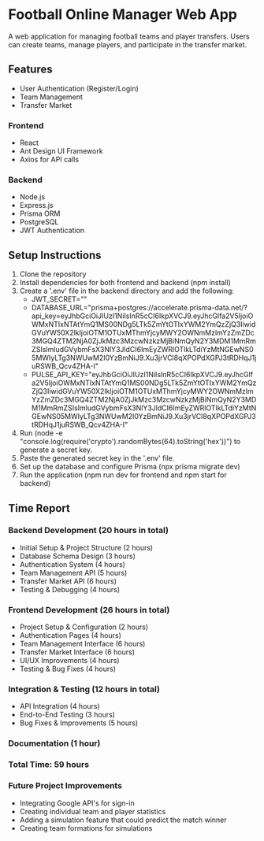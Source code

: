 # Football Online Manager Web App

A web application for managing football teams and player transfers. Users can create teams, manage players, and participate in the transfer market.

## Features

- User Authentication (Register/Login)
- Team Management
- Transfer Market

### Frontend

- React
- Ant Design UI Framework
- Axios for API calls

### Backend

- Node.js
- Express.js
- Prisma ORM
- PostgreSQL
- JWT Authentication

## Setup Instructions

1. Clone the repository
2. Install dependencies for both frontend and backend (npm install)
3. Create a '.env' file in the backend directory and add the following:
   - JWT_SECRET="<generated secret key>"
   - DATABASE_URL="prisma+postgres://accelerate.prisma-data.net/?api_key=eyJhbGciOiJIUzI1NiIsInR5cCI6IkpXVCJ9.eyJhcGlfa2V5IjoiOWMxNTIxNTAtYmQ1MS00NDg5LTk5ZmYtOTIxYWM2YmQzZjQ3IiwidGVuYW50X2lkIjoiOTM1OTUxMThmYjcyMWY2OWNmMzlmYzZmZDc3MGQ4ZTM2NjA0ZjJkMzc3MzcwNzkzMjBiNmQyN2Y3MDM1MmRmZSIsImludGVybmFsX3NlY3JldCI6ImEyZWRlOTlkLTdiYzMtNGEwNS05MWIyLTg3NWUwM2I0YzBmNiJ9.Xu3jrVCl8qXPOPdXGPJ3tRDHqJ1juRSWB_Qcv4ZHA-I"
   - PULSE_API_KEY="eyJhbGciOiJIUzI1NiIsInR5cCI6IkpXVCJ9.eyJhcGlfa2V5IjoiOWMxNTIxNTAtYmQ1MS00NDg5LTk5ZmYtOTIxYWM2YmQzZjQ3IiwidGVuYW50X2lkIjoiOTM1OTUxMThmYjcyMWY2OWNmMzlmYzZmZDc3MGQ4ZTM2NjA0ZjJkMzc3MzcwNzkzMjBiNmQyN2Y3MDM1MmRmZSIsImludGVybmFsX3NlY3JldCI6ImEyZWRlOTlkLTdiYzMtNGEwNS05MWIyLTg3NWUwM2I0YzBmNiJ9.Xu3jrVCl8qXPOPdXGPJ3tRDHqJ1juRSWB_Qcv4ZHA-I"
4. Run (node -e "console.log(require('crypto').randomBytes(64).toString('hex'))") to generate a secret key.
5. Paste the generated secret key in the '.env' file.
6. Set up the database and configure Prisma (npx prisma migrate dev)
7. Run the application (npm run dev for frontend and npm start for backend)

## Time Report

### Backend Development (20 hours in total)

- Initial Setup & Project Structure (2 hours)
- Database Schema Design (3 hours)
- Authentication System (4 hours)
- Team Management API (5 hours)
- Transfer Market API (6 hours)
- Testing & Debugging (4 hours)

### Frontend Development (26 hours in total)

- Project Setup & Configuration (2 hours)
- Authentication Pages (4 hours)
- Team Management Interface (6 hours)
- Transfer Market Interface (6 hours)
- UI/UX Improvements (4 hours)
- Testing & Bug Fixes (4 hours)

### Integration & Testing (12 hours in total)

- API Integration (4 hours)
- End-to-End Testing (3 hours)
- Bug Fixes & Improvements (5 hours)

### Documentation (1 hour)

### Total Time: 59 hours

### Future Project Improvements

- Integrating Google API's for sign-in
- Creating individual team and player statistics
- Adding a simulation feature that could predict the match winner
- Creating team formations for simulations
